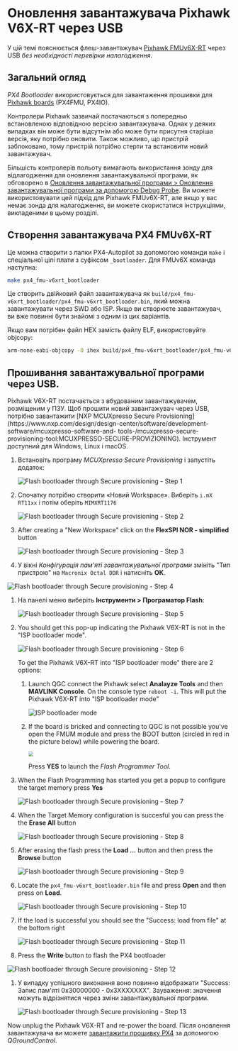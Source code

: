 # Оновлення завантажувача Pixhawk V6X-RT через USB

У цій темі пояснюється флеш-завантажувач [Pixhawk FMUv6X-RT](../flight_controller/pixhawk6x-rt.md) через USB _без необхідності перевірки налагодження_.

## Загальний огляд

_PX4 Bootloader_ використовується для завантаження прошивки для [Pixhawk boards](../flight_controller/pixhawk_series.md) (PX4FMU, PX4IO).

Контролери Pixhawk зазвичай постачаються з попередньо встановленою відповідною версією завантажувача.
Однак у деяких випадках він може бути відсутнім або може бути присутня старіша версія, яку потрібно оновити.
Також можливо, що пристрій заблоковано, тому пристрій потрібно стерти та встановити новий завантажувач.

Більшість контролерів польоту вимагають використання зонду для відлагодження для оновлення завантажувальної програми, як обговорено в [Оновлення завантажувальної програми > Оновлення завантажувальної програми за допомогою Debug Probe](../advanced_config/bootloader_update.md#debug-probe-bootloader-update).
Ви можете використовувати цей підхід для Pixhawk FMUv6X-RT, але якщо у вас немає зонда для налагодження, ви можете скористатися інструкціями, викладеними в цьому розділі.

## Створення завантажувача PX4 FMUv6X-RT

Це можна створити з папки PX4-Autopilot за допомогою команди `make` і спеціальної цілі плати з суфіксом `_bootloader`.
Для FMUv6X команда наступна:

```sh
make px4_fmu-v6xrt_bootloader
```

Це створить двійковий файл завантажувача як `build/px4_fmu-v6xrt_bootloader/px4_fmu-v6xrt_bootloader.bin`, який можна завантажувати через SWD або ISP.
Якщо ви створюєте завантажувач, ви вже повинні бути знайомі з одним із цих варіантів.

Якщо вам потрібен файл HEX замість файлу ELF, використовуйте objcopy:

```sh
arm-none-eabi-objcopy -O ihex build/px4_fmu-v6xrt_bootloader/px4_fmu-v6xrt_bootloader.elf px4_fmu-v6xrt_bootloader.hex
```

## Прошивання завантажувальної програми через USB.

Pixhawk V6X-RT постачається з вбудованим завантажувачем, розміщеним у ПЗУ.
Щоб прошити новий завантажувач через USB, потрібно завантажити [NXP MCUXpresso Secure Provisioning](https\://www\.nxp.com/design/design-center/software/development-software/mcuxpresso-software-and- tools-/mcuxpresso-secure-provisioning-tool:MCUXPRESSO-SECURE-PROVIZIONING).
Інструмент доступний для Windows, Linux і macOS.

1. Встановіть програму _MCUXpresso Secure Provisioning_ і запустіть додаток:

   ![Flash bootloader through Secure provisioning - Step 1](../../assets/advanced_config/bootloader_6xrt/bootloader_update_v6xrt_step1.png)

2. Спочатку потрібно створити «Новий Workspace».
   Виберіть `i.mX RT11xx` і потім оберіть `MIMXRT1176`

   ![Flash bootloader through Secure provisioning - Step 2](../../assets/advanced_config/bootloader_6xrt/bootloader_update_v6xrt_step2.png)

3. After creating a "New Workspace" click on the **FlexSPI NOR - simplified** button

   ![Flash bootloader through Secure provisioning - Step 3](../../assets/advanced_config/bootloader_6xrt/bootloader_update_v6xrt_step3.png)

4. У вікні _Конфігурація пам'яті завантажувальної програми_ змініть "Тип пристрою" на `Macronix Octal DDR` і натисніть **ОК**.

![Flash bootloader through Secure provisioning - Step 4](../../assets/advanced_config/bootloader_6xrt/bootloader_update_v6xrt_step4.png)

1. На панелі меню виберіть **Інструменти > Програматор Flash**:

   ![Flash bootloader through Secure provisioning - Step 5](../../assets/advanced_config/bootloader_6xrt/bootloader_update_v6xrt_step5.png)

2. You should get this pop-up indicating the Pixhawk V6X-RT is not in the "ISP bootloader mode".

   ![Flash bootloader through Secure provisioning - Step 6](../../assets/advanced_config/bootloader_6xrt/bootloader_update_v6xrt_step6.png)

   To get the Pixhawk V6X-RT into "ISP bootloader mode" there are 2 options:

   1. Launch QGC connect the Pixhawk select **Analayze Tools** and then **MAVLINK Console**.
      On the console type `reboot -i`.
      This will put the Pixhawk V6X-RT into "ISP bootloader mode"

      ![ISP bootloader mode](../../assets/advanced_config/bootloader_6xrt/bootloader_update_v6xrt_enter_isp_qgc.png)

   2. If the board is bricked and connecting to QGC is not possible you've open the FMUM module and press the BOOT button (circled in red in the picture below) while powering the board.

      <img src="../../assets/advanced_config/bootloader_6xrt/bootloader_update_v6xrt_enter_isp_button.jpg" style="zoom:67%;" />

      Press **YES** to launch the _Flash Programmer Tool_.

3. When the Flash Programming has started you get a popup to configure the target memory press **Yes**

   ![Flash bootloader through Secure provisioning - Step 7](../../assets/advanced_config/bootloader_6xrt/bootloader_update_v6xrt_step7.png)

4. When the Target Memory configuration is succesful you can press the the **Erase All** button

   ![Flash bootloader through Secure provisioning - Step 8](../../assets/advanced_config/bootloader_6xrt/bootloader_update_v6xrt_step8.png)

5. After erasing the flash press the **Load ...** button and then press the **Browse** button

   ![Flash bootloader through Secure provisioning - Step 9](../../assets/advanced_config/bootloader_6xrt/bootloader_update_v6xrt_step9.png)

6. Locate the `px4_fmu-v6xrt_bootloader.bin` file and press **Open** and then press on **Load**.

   ![Flash bootloader through Secure provisioning - Step 10](../../assets/advanced_config/bootloader_6xrt/bootloader_update_v6xrt_step10.png)

7. If the load is successful you should see the "Success: load from file" at the bottom right

   ![Flash bootloader through Secure provisioning - Step 11](../../assets/advanced_config/bootloader_6xrt/bootloader_update_v6xrt_step11.png)

8. Press the **Write** button to flash the PX4 bootloader

![Flash bootloader through Secure provisioning - Step 12](../../assets/advanced_config/bootloader_6xrt/bootloader_update_v6xrt_step12.png)

1. У випадку успішного виконання воно повинно відображати "Success: Запис пам'яті 0x30000000 - 0x3XXXXXXX". Зауваження: значення можуть відрізнятися через зміни завантажувальної програми.

   ![Flash bootloader through Secure provisioning - Step 13](../../assets/advanced_config/bootloader_6xrt/bootloader_update_v6xrt_step13.png)

Now unplug the Pixhawk V6X-RT and re-power the board.
Після оновлення завантажувача ви можете [завантажити прошивку PX4](../config/firmware.md) за допомогою _QGroundControl_.
